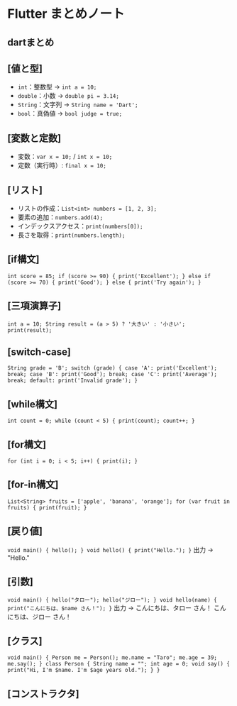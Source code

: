 # Flutter まとめノート

## dartまとめ


## [値と型]
- `int`：整数型 → `int a = 10;`
- `double`：小数 → `double pi = 3.14;`
- `String`：文字列 → `String name = 'Dart';`
- `bool`：真偽値 → `bool judge = true;`

## [変数と定数]
- 変数：`var x = 10;` / `int x = 10;`
- 定数（実行時）: `final x = 10;`

## [リスト]
- リストの作成：`List<int> numbers = [1, 2, 3];`
- 要素の追加：`numbers.add(4);`
- インデックスアクセス：`print(numbers[0]);`
- 長さを取得：`print(numbers.length);`

## [if構文]
`int score = 85;
if (score >= 90) {
  print('Excellent');
} else if (score >= 70) {
  print('Good');
} else {
  print('Try again');
}`

## [三項演算子]
`int a = 10;
String result = (a > 5) ? '大きい' : '小さい';
print(result);`

## [switch-case]
`String grade = 'B';
switch (grade) {
  case 'A':
    print('Excellent');
    break;
  case 'B':
    print('Good');
    break;
  case 'C':
    print('Average');
    break;
  default:
    print('Invalid grade');
}`

## [while構文]
`int count = 0;
while (count < 5) {
  print(count);
  count++;
}`

## [for構文]
`for (int i = 0; i < 5; i++) {
  print(i);
}`

## [for-in構文]
`List<String> fruits = ['apple', 'banana', 'orange'];
for (var fruit in fruits) {
  print(fruit);
}`

## [戻り値]
`void main() {
  hello();
}
void hello() {
  print("Hello.");
}`
出力 → "Hello."

## [引数]
`void main() {
  hello("タロー");
  hello("ジロー");
}
void hello(name) {
  print("こんにちは、$name さん！");
}`
出力 → こんにちは、タロー さん！
      こんにちは、ジロー さん！

## [クラス]
`void main() {
  Person me = Person();
  me.name = "Taro";
  me.age = 39;
  me.say();
}
class Person {
  String name = "";
  int age = 0;
  void say() {
    print("Hi, I'm $name. I'm $age years old.");
  }
}`

## [コンストラクタ]
